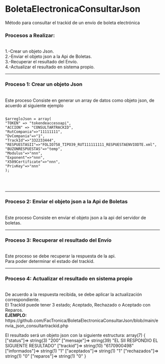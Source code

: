 # BoletaElectronicaConsultarJson
Método para consultar el trackid de un envío de boleta electrónica

<h3>Procesos a Realizar:</h3>
<br>1.-Crear un objeto Json.
<br>2.-Enviar el objeto json a la Api de Boletas.
<br>3.-Recuperar el resultado del Envío.
<br>4.-Actualizar el resultado en sistema propio.
<hr>
<h3>Proceso 1: Crear un objeto Json</h3>
<br>Este proceso Consiste en generar un array de datos como objeto json, de acuerdo al siguiente ejemplo
<br>
<pre>
<code>
$arregloJson = array(
"TOKEN" => "tokendeaccesoapi",
"ACCION" => "CONSULTARTRACKID",
"RutCompania"=>"11111111",
"DvCompania"=>"1",
"TrackId"=>"332233444",
"RESPUESTASII"=>"FOLIO758_TIPO39_RUT111111111_RESPUESTAENVIODTE.xml",
"BUZONRESPUESTAS"=>"temp",
"Modulus"=>"nnn",
"Exponent"=>"nnn",
"X509Certificate"=>"nnn",
"PrivKey"=>"nnn"
);
</code>
</pre>
<br>
<hr>
<h3>Proceso 2: Enviar el objeto json a la Api de Boletas</h3>
<br>Este proceso Consiste en enviar el objeto json a la api del servidor de boletas.
<br>
<hr>
<h3>Proceso 3: Recuperar el resultado del Envío</h3>
<br>Este proceso se debe recuperar la respuesta de la api.
<br>Para poder determinar el estado del trackid.
<hr>
<h3>Proceso 4: Actualizar el resultado en sistema propio</h3>
<br>De acuerdo a la respuesta recibida, se debe aplicar la actualización correspondiente.
<br>El TrackId puede tener 3 estado; Aceptado, Rechazado o Aceptado con Reparos.
<br>
<b>EJEMPLO:</b>
https://github.com/FacTronica/BoletaElectronicaConsultarJson/blob/main/envia_json_consultartrackid.php

El resultado será un objeto json con la siguiente estructura:
array(7) { ["status"]=> string(3) "200" ["mensaje"]=> string(39) "EL SII RESPONDIO EL SIGUIENTE RESULTADO" ["trackid"]=> string(10) "6170900498" ["informados"]=> string(1) "1" ["aceptados"]=> string(1) "1" ["rechazados"]=> string(1) "0" ["reparos"]=> string(1) "0" } 
